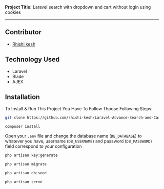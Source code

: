 <p><b>Project Title:</b> Laravel search with dropdown and cart without login using cookies</p>

---

## Contributor

-   <a href="https://github.com/rhishi-kesh" target="_blank">Rhishi kesh</a>

## Technology Used

- Laravel
- Blade
- AJEX

## Installation

To Install & Run This Project You Have To Follow Thoose Following Steps:

```sh
git clone https://github.com/rhishi-kesh/Laravel-Advance-Search-and-Cart.git
```

```sh
composer install
```

Open your `.env` file and change the database name (`DB_DATABASE`) to whatever you have, username (`DB_USERNAME`) and password (`DB_PASSWORD`) field correspond to your configuration

```sh
php artisan key:generate
```

```sh
php artisan migrate
```

```sh
php artisan db:seed
```

```sh
php artisan serve
```
